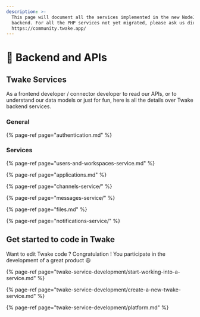 ```yaml
---
description: >-
  This page will document all the services implemented in the new NodeJS
  backend. For all the PHP services not yet migrated, please ask us directly on
  https://community.twake.app/
---
```


# 🧱 Backend and APIs

## Twake Services

As a frontend developer / connector developer to read our APIs, or to understand our data models or just for fun, here is all the details over Twake backend services.

### General

{% page-ref page="authentication.md" %}

### Services

{% page-ref page="users-and-workspaces-service.md" %}

{% page-ref page="applications.md" %}

{% page-ref page="channels-service/" %}

{% page-ref page="messages-service/" %}

{% page-ref page="files.md" %}

{% page-ref page="notifications-service/" %}

## Get started to code in Twake

Want to edit Twake code ? Congratulation ! You participate in the development of a great product 😃

{% page-ref page="twake-service-development/start-working-into-a-service.md" %}

{% page-ref page="twake-service-development/create-a-new-twake-service.md" %}

{% page-ref page="twake-service-development/platform.md" %}

